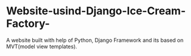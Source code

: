 # Website-usind-Django-Ice-Cream-Factory-
A website built with help of Python, Django Framework and its based on MVT(model view templates).
